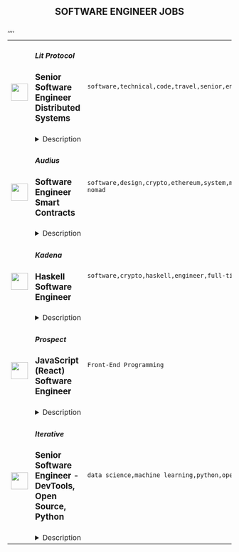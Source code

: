 <div align="center"><h2>SOFTWARE ENGINEER JOBS</h2></div><table><tr>
                <td width="100" height="100" rowspan="2">
                    <img src="https://remoteok.com/assets/img/jobs/6903e51cd76416010223d6da6560a1fe1675322165.peg" width="38px" height="auto">
                </td>
                <td width="300">
                    <h5>Lit Protocol</h5>
                    <h3>Senior Software Engineer Distributed Systems</h3>
                </td>
                <td width="300">
                    <code>software,technical,code,travel,senior,engineer</code>
                </td>
                <td width="200">
                <text>3 days ago</text>
                </td>
                <td width="100" rowspan="2">
                <a href="https://remoteOK.com/remote-jobs/remote-senior-software-engineer-distributed-systems-lit-protocol-188217" align="right" target="_blank">Apply</a>
                </td>
            </tr>
            <tr>
                <td colspan="3">
                <details><summary>Description</summary>
                <div><span style="font-size:12pt;">Lit Protocol is a decentralized threshold cryptography network, a key piece of  infrastructure for the emerging decentralized internet known as web3.</span></div><div><br></div><div><span style="font-size:16px;">We're a well funded, curious, and passionate team that values independence, creative problem solving, and empowering everyone with systems that are open, secure, and private. </span></div><div><br></div><div><span style="font-size:12pt;">Today, Lit Protocol is being used by hundreds of applications for decentralized access control. In the future, Lit Protocol will serve as part of the foundation for an internet with private and portable user data.</span></div><div><br></div><div><span style="font-size:12pt;">Lit Protocol is looking for a Senior Software Engineer to join our team whose focus will be on the core Lit Protocol infrastructure.</span></div><div><br></div><div><span style="font-size:12pt;">In this role, you will have ownership over the features you implement, and are expected to think critically about how they should work to align with the vision of the entire product.</span></div><div><br></div><div><b style="font-size:12pt;">Core Qualifications:</b></div><div><span style="font-size:12pt;">&gt; Fluency in Rust</span></div><div><span style="font-size:12pt;">&gt; Understanding of smart contracts</span></div><div><span style="font-size:12pt;">&gt; Logical thinker interested in building high-assurance systems</span></div><div><span style="font-size:12pt;">&gt; Able to accurately predict and ship code in a timely manner</span></div><div><span style="font-size:12pt;">&gt; Proven track record of independently driving projects in a fast-paced environment</span></div><div><span style="font-size:12pt;">&gt; Comfortable giving and receiving constructive feedback</span></div><div><span style="font-size:12pt;">&gt; Excellent written and verbal communication skills on both technical and non-technical issues</span></div><div><br></div><div><b style="font-size:12pt;">Nice to Have:</b></div><div><span style="font-size:12pt;">&gt; Experience writing Rust smart contracts on platforms like Cosmos / Solana</span></div><div><span style="font-size:12pt;">&gt; Experience working as part of a distributed team</span></div><div><span style="font-size:12pt;">&gt; Experience building decentralized systems</span></div><div><span style="font-size:12pt;">&gt; Experience in cryptography</span></div><div><br></div><div><b style="font-size:12pt;">Some of the Perks:</b></div><div><span style="font-size:12pt;">&gt; Autonomy to work on meaningful, impactful, and interesting problems</span></div><div><span style="font-size:12pt;">&gt; Token incentives</span></div><div><span style="font-size:12pt;">&gt; Insurance + allocation for spouse/dependent</span></div><div><span style="font-size:12pt;">&gt; Company event travel stipends (conferences, etc)</span></div><div><span style="font-size:12pt;">&gt; Remote, flexible working schedule to live your decentralized life</span></div><div><span style="font-size:12pt;">&gt; Generous vacation + unlimited sick days</span></div><div><span style="font-size:12pt;">&gt; Company laptop and home office equipment stipend</span></div><div><br></div><div><br></div><br/><br/>Please mention the word **EXCEEDS** and tag RMzUuMjE0LjE3My4yMjI= when applying to show you read the job post completely (#RMzUuMjE0LjE3My4yMjI=). This is a beta feature to avoid spam applicants. Companies can search these words to find applicants that read this and see they're human.
                </details>
                </td>
            </tr>,<tr>
                <td width="100" height="100" rowspan="2">
                    <img src="https://remoteok.com/assets/img/jobs/a74eb10436f2f1f45b0e92e7502c13d21675235747.png" width="38px" height="auto">
                </td>
                <td width="300">
                    <h5>Audius</h5>
                    <h3>Software Engineer Smart Contracts</h3>
                </td>
                <td width="300">
                    <code>software,design,crypto,ethereum,system,music,code,web,engineer,digital nomad</code>
                </td>
                <td width="200">
                <text>4 days ago</text>
                </td>
                <td width="100" rowspan="2">
                <a href="https://remoteOK.com/remote-jobs/remote-software-engineer-smart-contracts-audius-187695" align="right" target="_blank">Apply</a>
                </td>
            </tr>
            <tr>
                <td colspan="3">
                <details><summary>Description</summary>
                <div><b>Who are we? </b></div><div>
<a href="https://audius.co/" class="postings-link" rel="noopener noreferrer nofollow">Audius</a> is a digital streaming service that connects fans directly with artists and exclusive new music. </div><div><br></div><div>It does this by being fully decentralized: Audius is owned and run by a vibrant, open-source community of artists, fans, and developers all around the world. Audius gives artists the power to share never-before-heard music and monetize streams directly. Developers can build their own apps on top of Audius, giving them access to one of the most unique audio catalogs in existence. </div><div><br></div><div>Backed by an all-star team of <a href="https://www.crunchbase.com/organization/audius/company_financials#investors" class="postings-link" rel="noopener noreferrer nofollow">investors</a>, Audius was founded in 2018 and serves over 6 million users every month, making it the largest non-financial crypto application ever built.</div><div><br></div><div><b>Who we are looking for? </b></div><div>We are looking for passionate team-players who will help us architect, build, and ship the most difficult parts of the on-chain entities in the Audius protocol, chiefly in Solana (Rust), where you will bring in and craft new expertise on our team. Audius deploys smart contracts across Ethereum and Solana, and we're looking for proficient systems-programmers with a strong background in low-level languages (ideally Rust) to help us deliver the largest non-financial crypto project to date.</div><div><br></div><div>You are a collaborative engineer who enjoys working with a small team to solve big problems that need innovative solutions. Youâre eager to problem solve in a wide variety of spaces within the blockchain ecosystem (think scalability, governance, NFTs, social tokens, etc.). We solve a lot of problems that can't be easily Googled or searched on StackOverflow, and you have the fundamentals and drive to self-start and come to original solutions.</div><div><br></div><div><b>Our Company</b></div><div>Audius is a 26-person team of entrepreneurs, engineers, audiophiles, and blockchain experts. Our benefits include unlimited PTO, high quality paid medical insurance, FSA, 401k, yearly learning stipend, equipment stipend and a home office setup credit. We also have a monthly concert credit (COVID-19 permitting).</div><div><br></div><div>Our company is fully remote and our team is currently distributed across the United States. </div><p>Key Responsibilities</p><p></p><li>Write, test, and deploy Solana blockchain (Rust) programs</li><li>Write, test, and deploy Ethereum blockchain (Solidity) smart contracts</li><li>Work closely with other blockchain engineers on the team and own core pieces of contract code that powers the economics, data storage, and transactional logic across Audius</li><li>Participate deeply in design discussions around tokenomics, blockchain interoperability, blockchain scalability, and governance systems</li><p>Skills and Experience</p><p></p><li>Deep experience with systems programming, ideally in Rust</li><li>Experience developing and shipping blockchain smart contracts</li><li>3+ years of experience building in production environments</li><li>Solid conceptual understanding of full stack software development including system architecture, web serving infrastructure, and database design</li><li>Great interpersonal and communication skills, comfort working within a small team, and owning projects</li><p></p><br/><br/>Please mention the word **DESIROUS** and tag RMzUuMjE0LjE3My4yMjI= when applying to show you read the job post completely (#RMzUuMjE0LjE3My4yMjI=). This is a beta feature to avoid spam applicants. Companies can search these words to find applicants that read this and see they're human.
                </details>
                </td>
            </tr>,<tr>
                <td width="100" height="100" rowspan="2">
                    <img src="https://remoteok.com/assets/img/jobs/48d4ce28e479e3fc718e32a40c3057d81675235722.peg" width="38px" height="auto">
                </td>
                <td width="300">
                    <h5>Kadena</h5>
                    <h3>Haskell Software Engineer</h3>
                </td>
                <td width="300">
                    <code>software,crypto,haskell,engineer,full-time</code>
                </td>
                <td width="200">
                <text>4 days ago</text>
                </td>
                <td width="100" rowspan="2">
                <a href="https://remoteOK.com/remote-jobs/remote-haskell-software-engineer-kadena-187689" align="right" target="_blank">Apply</a>
                </td>
            </tr>
            <tr>
                <td colspan="3">
                <details><summary>Description</summary>
                <div class="content-intro">
<p>ABOUT US</p>
<p>Kadena is the industryâs only scalable layer 1 Proof of Work (PoW) blockchain. The principal feature that drives Kadena is scalability, which enables Kadena to deliver infrastructure-grade performance for any blockchain project. Along with our own smart contract language Pact, Kadena's platform provides the world the tools and environment to turn ideas and ambitions into reality. Founded by Stuart Popejoy and William Martino who created JP Morganâs first blockchain and led the SECâs Crypto Committee, Kadena aims to allow for true blockchain mass adoption. At Kadena, we value diversity, curiosity, a work/life balance, kindness, and teamwork.</p>
</div><p>ABOUT US</p>
<p>Kadena is the industryâs only scalable layer 1 Proof of Work (PoW) blockchain. The principal feature that drives Kadena is scalability, which enables Kadena to deliver infrastructure-grade performance for any blockchain project. Along with our own smart contract language Pact, Kadena's platform provides the world the tools and environment to turn ideas and ambitions into reality. Founded by Stuart Popejoy and William Martino who created JP Morganâs first blockchain and led the SECâs Crypto Committee, Kadena aims to allow for true blockchain mass adoption.</p>
<p>At Kadena, we value diversity, curiosity, a work/life balance, and teamwork.</p>
<h3 class="styles_title__u_tcY">Full Stack Engineer - $100k â $135k</h3><div class="content-conclusion">
<p>BENEFITS</p>
<ul>
<li>Competitive salary</li>
<li>Fully paid medical, vision, and dental insurance for full-time employees</li>
<li>Flexible savings accounts</li>
<li>Company coin options</li>
<li>Flexible vacation time (and a culture of taking time off)</li>
<li>Remote company</li>
<li>Home office setup stipend</li>
</ul>
<p>Kadena requires all employees to be fully vaccinated against COVID-19 as a condition of employment. Kadena considers requests for reasonable accommodations for medical or religious reasons pursuant to applicable law.</p>
</div><br/><br/>Please mention the word **ENGROSSING** and tag RMzUuMjE0LjE3My4yMjI= when applying to show you read the job post completely (#RMzUuMjE0LjE3My4yMjI=). This is a beta feature to avoid spam applicants. Companies can search these words to find applicants that read this and see they're human.
                </details>
                </td>
            </tr>,<tr>
                <td width="100" height="100" rowspan="2">
                    <img src="https://wwr-pro.s3.amazonaws.com/logos/0015/2558/logo.gif" width="38px" height="auto">
                </td>
                <td width="300">
                    <h5>Prospect</h5>
                    <h3> JavaScript (React) Software Engineer</h3>
                </td>
                <td width="300">
                    <code>Front-End Programming</code>
                </td>
                <td width="200">
                <text>15 days ago</text>
                </td>
                <td width="100" rowspan="2">
                <a href="https://weworkremotely.com/remote-jobs/prospect-javascript-react-software-engineer-1" align="right" target="_blank">Apply</a>
                </td>
            </tr>
            <tr>
                <td colspan="3">
                <details><summary>Description</summary>
                <img src="https://we-work-remotely.imgix.net/logos/0015/2558/logo.gif?ixlib=rails-4.0.0&w=50&h=50&dpr=2&fit=fill&auto=compress" />

<p>
  <strong>Headquarters:</strong> Waterloo, Canada
    <br /><strong>URL:</strong> <a href="https://tryprospect.com">https://tryprospect.com</a>
</p>

<div>We are a remote startup (headquartered in Canada) building a smart, curious, and driven team that’s making software to help sales reps sell better.</div><div>
<br>Prospect is a lead generation app that helps you find contact data right inside your browser in real-time. The best sales teams from the top tech companies in the world use Prospect to crush their sales targets.</div><div><strong><br>MORE ABOUT US</strong></div><div>
<br>We are currently a team of 15 people -- you will be #16 🙂</div><div>
<br>We are self-funded and profitable (no VCs or investors). We did this because we want to do what’s best for our team and customers.</div><div>
<br>Authoritative leadership style is practiced here, where the overall goal is given and you have the freedom to choose your own way of achieving it.</div><div>
<br>We have balanced working hours (~8 hours/day), don’t work weekends, and take ample time off. We don’t have any “managers” and we rarely do any internal meetings.</div><div><strong><br>ABOUT YOU</strong></div><div>
<br>You enjoy writing beautiful code. You care not just about whether the code works, but you think deeply about how well it performs, and how it will be understood by future developers.</div><div>
<br>You like shipping things. You realize that building excellent products is a marathon, not a sprint, and regularly make improvements in iterations.</div><div>
<br>You are an excellent communicator. You realize that working remotely requires thoughtful communication and you do so through great written communication.</div><div>
<br>You self-manage and are open to feedback. You enjoy taking a goal and figuring out how to ship it without heavy direction and regular check-ins.</div><div>
<br>You are product and customer-centric. Whether it is a bug fix, perf improvement, or a new feature, you realize that every line of code is an opportunity to make a user’s experience better.</div><div><strong><br>OUR ENGINEERING TEAM RIGHT NOW</strong></div><div>
<br>We are currently a team of 6 engineers. Our roles are divided based on the projects we work on.</div><div>
<br>We work in 4-week-long development cycles in which we focus on adding new features, fixing bugs, or making improvements. After each cycle, we have a 2-week cool-off which we use to work on anything we would like to as well as plan for the next cycle.</div><div>
<br>Our frontend stack is currently:</div><ul>
<li>
<strong>Languages</strong>: Mostly TypeScript, with some ES6</li>
<li>
<strong>Frameworks</strong>: React, Redux, Redux Sagas</li>
<li>
<strong>Tooling</strong>: ESLint, Jest, Prettier, Storybook</li>
</ul><div>
<br>And the rest of our stack is currently:</div><ul>
<li>
<strong>Backend</strong>: Java with modern practices</li>
<li>
<strong>Cloud</strong>: AWS, managed by Terraform</li>
<li>
<strong>Database</strong>: PostgreSQL</li>
<li>
<strong>Internal:</strong> GitLab, Linear, and LaunchDarkly</li>
</ul><div>
<br><strong>PROJECTS YOU WILL WORK ON</strong>
</div><div>
<br>You will be working on our core application’s frontend. The application is a React/Redux application written in TypeScript with modern best practices.</div><div>
<br>This is a high-impact role. We are looking for someone to take real ownership of one or two core features within the first year. You will own some extremely important parts of our application that serve thousands of customers.</div><div>
<br>We prioritize our projects based on what customers are requesting the most. Some things that you might work on include:</div><ul>
<li>
<strong>DevOps</strong>: Improve the CI pipeline by improving static analysis and adding tests</li>
<li>
<strong>Improvements</strong>: Improve performance to render UI at 60fps</li>
<li>
<strong>Integrations</strong>: Add features to and revamp our Salesforce integration</li>
<li>
<strong>Platform</strong>: Make the main app, a Chrome Extension, work on other platforms</li>
<li>
<strong>Upgrades</strong>: Migrate to the latest versions of core dependencies, such as React</li>
</ul><div>
<br><strong>MUST HAVES</strong>
</div><ul>
<li>3+ years of JavaScript programming experience</li>
<li>Experience shipping React applications to production</li>
</ul><div>
<br><strong>BONUS NICE-TO-HAVES</strong>
</div><ul>
<li>Past remote work experience</li>
<li>Experience at a startup or a small company</li>
<li>Experience working with Rust and TypeScript</li>
<li>Front-end design experience (Figma/Sketch, CSS, an eye for good user interfaces)</li>
</ul><div>
<br><strong>COMPENSATION AND PERKS</strong>
</div><ul>
<li>Salary: $75,000 - $85,000 USD per year</li>
<li>$1,500 annual continued learning budget (for books, courses, and self-improvement)</li>
<li>$1,000+ annual travel spending allowance (money to spend during your vacation)</li>
<li>Flexible working hours (4 hour overlap with EST and the remaining 4 flexible)</li>
<li>4 weeks paid time off</li>
<li>Benefits (health, dental, etc) through our company HSA (for people living in Canada)</li>
</ul>

<p><strong>To apply:</strong> <a href="https://weworkremotely.com/remote-jobs/prospect-javascript-react-software-engineer-1">https://weworkremotely.com/remote-jobs/prospect-javascript-react-software-engineer-1</a></p>

                </details>
                </td>
            </tr>,<tr>
                <td width="100" height="100" rowspan="2">
                    <img src="https://remotive.com/job/1187421/logo" width="38px" height="auto">
                </td>
                <td width="300">
                    <h5>Iterative</h5>
                    <h3>Senior Software Engineer - Front-end, Typescript</h3>
                </td>
                <td width="300">
                    <code>backend,git,machine learning,python</code>
                </td>
                <td width="200">
                <text>30 days ago</text>
                </td>
                <td width="100" rowspan="2">
                <a href="https://remotive.com/remote-jobs/software-dev/senior-software-engineer-front-end-typescript-1187421" align="right" target="_blank">Apply</a>
                </td>
            </tr>
            <tr>
                <td colspan="3">
                <details><summary>Description</summary>
                <p>The ML tools ecosystem is what JS space was 10 years ago: there’s a clear need for better tools, frameworks, and open standards. <span class="notion-enable-hover" style="font-style: italic;">ITERATIVE</span> is already a well known company in this fast-evolving space with a big, engaged open-source community. Please consider joining our <span class="notion-enable-hover" style="font-style: italic;">remote-first team</span> if you love open-source, if you’re interested in building dev tools and simplifying the lives of many, many developers in ML.</p>
<p><span style="font-weight: 600; color: #000000; letter-spacing: 0.75px;"><br class="Apple-interchange-newline">Job Description</span></p>
<p>We’re seeking<span class="notion-enable-hover" style="font-weight: 600;"> </span><span class="notion-enable-hover">TypeScript front-end engineers to build our</span><span class="notion-enable-hover"> <a href="https://studio.iterative.ai/" rel="nofollow" style="font-weight: 600;">SaaS product</a> and a</span><span class="notion-enable-hover" style="font-weight: 600;"> VS Code UI</span> (to be open sourced soon!) for our popular machine learning tools: <a class="notion-link-token notion-enable-hover" href="http://dvc.org/" rel="nofollow" style="cursor: pointer; overflow-wrap: break-word;" target="_blank"><span class="link-annotation-unknown-block-id--1168671846" style="border-bottom-width: 0.05em; border-color: rgba(55, 53, 47, 0.4); opacity: 0.7;">DVC</span></a> (9k+ <span style="line-height: 1em; white-space: nowrap; ">⭐</span>on GitHub) and <a class="notion-link-token notion-enable-hover" href="http://cml.dev/" rel="nofollow" style="cursor: pointer; overflow-wrap: break-word;" target="_blank"><span class="link-annotation-unknown-block-id--2051758088" style="border-bottom-width: 0.05em; border-color: rgba(55, 53, 47, 0.4); opacity: 0.7;">CML</span></a> (3k+ <span style="line-height: 1em; white-space: nowrap; ">⭐</span> on GitHub).</p>
<p><span style="color: var(--remotive-chocolate);">If you have experience with dev tools like GitHub, UI plugins for Git, etc., you should have some sense what the project is like (if not, check our <a href="https://iterative.ai/" rel="nofollow">site</a>).</span></p>
<p> </p>
<p class="h3">Tech Stack</p>
<ul>
<li>TypeScript</li>
</ul>
<ul>
<li>Node</li>
</ul>
<ul>
<li>React</li>
</ul>
<ul>
<li>Python (on the backend)</li>
</ul>
<p> </p>
<p class="h3">Must have</p>
<ul>
<li>Strong TS/JS/Node experience (5+ years)</li>
</ul>
<ul>
<li>Excellent communication skills and a positive mindset 🤗</li>
</ul>
<ul>
<li>Initiative to help shape the engineering practices, products, and culture of a young startup</li>
</ul>
<p><br><br></p>
<p class="h3">Nice to have</p>
<ul>
<li>Python or open source experience - good to have</li>
</ul>
<ul>
<li>Some domain knowledge (DS/ML understanding) - an advantage</li>
</ul>
<p> </p>
<img src="https://remotive.com/job/track/1187421/blank.gif?source=public_api" alt=""/>
                </details>
                </td>
            </tr>,<tr>
                <td width="100" height="100" rowspan="2">
                    <img src="https://remotive.com/job/1187416/logo" width="38px" height="auto">
                </td>
                <td width="300">
                    <h5>Iterative</h5>
                    <h3>Senior Software Engineer  - DevTools, Open Source, Python</h3>
                </td>
                <td width="300">
                    <code>data science,machine learning,python,open source</code>
                </td>
                <td width="200">
                <text>30 days ago</text>
                </td>
                <td width="100" rowspan="2">
                <a href="https://remotive.com/remote-jobs/software-dev/senior-software-engineer-devtools-open-source-python-1187416" align="right" target="_blank">Apply</a>
                </td>
            </tr>
            <tr>
                <td colspan="3">
                <details><summary>Description</summary>
                <p><strong>Job Description</strong></p>
<p>Strong Python knowledge and excellent coding culture (standards, unit test, etc) are required. Alternatively, strong skill in other languages along with some knowledge of Python is also acceptable.</p>
<p><br><br></p>
<div class="h3">Responsibilities</div>
<ul>
<li>Discuss and research issues, features, new products.</li>
</ul>
<ul>
<li>Write code (see some <a class="postings-link" href="https://github.com/iterative/dvc/pulls?q=is%3Apr+is%3Aclosed" rel="nofollow"><strong>PR examples</strong></a>).</li>
</ul>
<ul>
<li>Write docs if needed for your code (see this <a class="postings-link" href="https://github.com/iterative/dvc.org" rel="nofollow"><strong>repo</strong></a>).</li>
</ul>
<ul>
<li>Being actively involved with the community - talk to users on Github, Discord, forum.</li>
</ul>
<p><br><br></p>
<div class="h3">Must have</div>
<ul>
<li>Motivation and interest</li>
</ul>
<ul>
<li>Remote work self-discipline</li>
</ul>
<ul>
<li>Excellent communication skills - clear, constructive, and respectful dialog with other team members, community.</li>
</ul>
<ul>
<li>Can focus and deliver a task w/o constantly switching to other stuff - respect team's planning, deadlines, etc</li>
</ul>
<p><br><br></p>
<div class="h3">Great to have</div>
<ul>
<li>Experience working remotely</li>
</ul>
<ul>
<li>Open source contributions or experience of maintaining, developing an open source project</li>
</ul>
<ul>
<li>System programming experience - kernel, databases, etc.</li>
</ul>
<ul>
<li>Machine learning or data science experience</li>
</ul>
<img src="https://remotive.com/job/track/1187416/blank.gif?source=public_api" alt=""/>
                </details>
                </td>
            </tr></table>